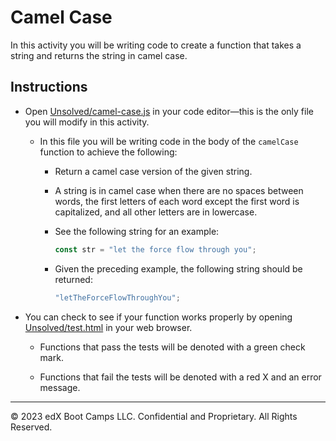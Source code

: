# Camel Case

In this activity you will be writing code to create a function that takes a string and returns the string in camel case.

## Instructions

- Open [Unsolved/camel-case.js](Unsolved/camel-case.js) in your code editor&mdash;this is the only file you will modify in this activity.

  - In this file you will be writing code in the body of the `camelCase` function to achieve the following:

    - Return a camel case version of the given string.

    - A string is in camel case when there are no spaces between words, the first letters of each word except the first word is capitalized, and all other letters are in lowercase.

    - See the following string for an example:

      ```js
      const str = "let the force flow through you";
      ```

    - Given the preceding example, the following string should be returned:

      ```js
      "letTheForceFlowThroughYou";
      ```

- You can check to see if your function works properly by opening [Unsolved/test.html](Unsolved/test.html) in your web browser.

  - Functions that pass the tests will be denoted with a green check mark.

  - Functions that fail the tests will be denoted with a red X and an error message.

---

© 2023 edX Boot Camps LLC. Confidential and Proprietary. All Rights Reserved.
